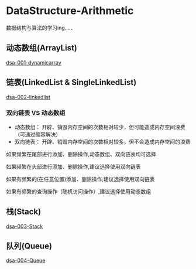 # DataStructure-Arithmetic
数据结构与算法的学习ing....、
## 动态数组(ArrayList)
[dsa-001-dynamicarray](./dsa-001-dynamicarray)
## 链表(LinkedList & SingleLinkedList)
[dsa-002-linkedlist](./dsa-002-LinkedList)
### 双向链表 VS 动态数组
<ul>
    <li>动态数组：
        开辟、销毁内存空间的次数相对较少，但可能造成内存空间浪费（可通过缩容解决）
    </li>
    <li>双向链表：
        开辟、销毁内存空间的次数相对较多，但不会造成内存空间的浪费
    </li>
</ul>

如果频繁在尾部进行添加、删除操作,动态数组、双向链表均可选择<p>
如果频繁在头部进行添加、删除操作,建议选择使用双向链表<p>
如果有频繁的(在任意位置)添加、删除操作,建议选择使用双向链表<p>
如果有频繁的查询操作（随机访问操作）,建议选择使用动态数组<p>
## 栈(Stack)
[dsa-003-Stack](./dsa-003-Stack)

## 队列(Queue)
[dsa-004-Queue](./dsa-004-Queue)


